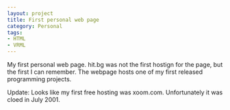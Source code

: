 ```yaml
---
layout: project
title: First personal web page
category: Personal
tags:
- HTML
- VRML
---
```


My first personal web page. hit.bg was not the first hostign for the page, but the first I can remember. The webpage hosts one of my first released programming projects.

Update: Looks like my first free hosting was xoom.com. Unfortunately it was cloed in July 2001. 
